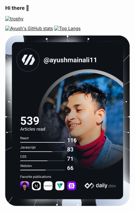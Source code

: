 ### Hi there 👋

<!--
**AyushMainali123/AyushMainali123** is a ✨ _special_ ✨ repository because its `README.md` (this file) appears on your GitHub profile.

Here are some ideas to get you started:

- 🔭 I’m currently working on ...
- 🌱 I’m currently learning ...
- 👯 I’m looking to collaborate on ...
- 🤔 I’m looking for help with ...
- 💬 Ask me about ...
- 📫 How to reach me: ...
- 😄 Pronouns: ...
- ⚡ Fun fact: ...
-->

[![trophy](https://github-profile-trophy.vercel.app/?username=AyushMainali123)](https://github.com/ryo-ma/github-profile-trophy&theme=darkhub&column=3&margin-w=15&margin-h=15)

[![Ayush's GitHub stats](https://github-readme-stats.vercel.app/api?username=AyushMainali123&count_private=true&show_icons=true&theme=radical&hide=stars,issues)](https://github.com/anuraghazra/github-readme-stats)      [![Top Langs](https://github-readme-stats.vercel.app/api/top-langs/?username=anuraghazra&layout=compact&theme=radical)](https://github.com/anuraghazra/github-readme-stats)


<a href="https://mainaliayush.com.np"><img src="https://github.com/AyushMainali123/AyushMainali123/blob/main/devcard.svg" width="400" alt="Ayush Mainali Dev Card"/></a>
